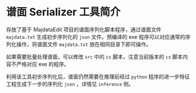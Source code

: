 # 谱面 Serializer 工具简介

存放了基于 MajdataEdit 项目的谱面序列化脚本程序，通过谱面文件 `majdata.txt` 生成初步序列化的 `json` 文件。预编译的 exe 程序可以对应通常的序列化操作，将谱面文件 `majdata.txt` 放在相同目录下即可操作。

如果需要批量处理谱面，可以修改 `src` 中的 `cs` 脚本，注意当前版本的 `cs` 脚本内容不严格对应 exe 的程序。

利用该工具初步序列化后，谱面仍然需要在推理前经过 `python` 程序的进一步特征工程生成下一步的序列化 `json` ，详情见 `inference` 侧。
